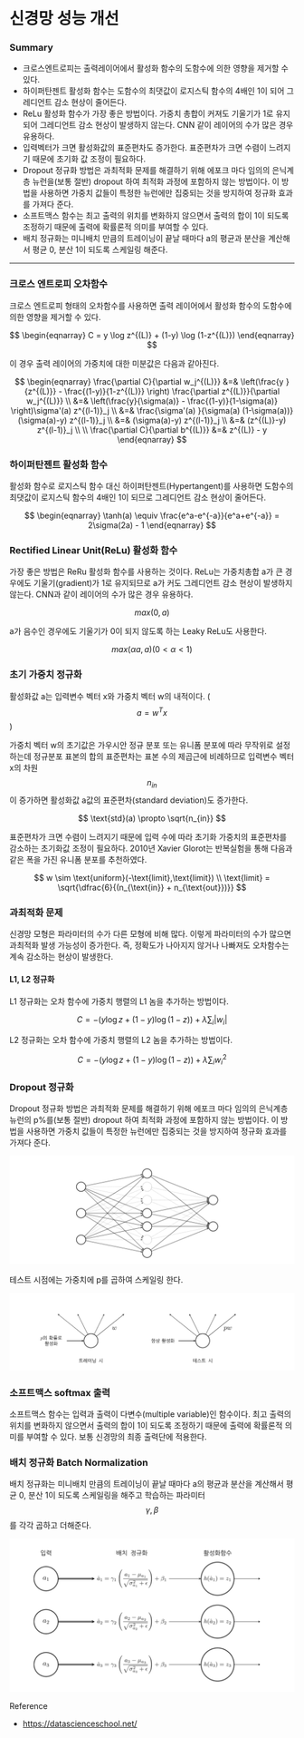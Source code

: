 <script> MathJax.Hub.Queue(["Typeset", MathJax.Hub]); </script>

# 신경망 성능 개선

### Summary

- 크로스엔트로피는 출력레이어에서 활성화 함수의 도함수에 의한 영향을 제거할 수 있다.
- 하이퍼탄젠트 활성화 함수는 도함수의 최댓값이 로지스틱 함수의 4배인 1이 되어 그레디언트 감소 현상이 줄어든다. 
- ReLu 활성화 함수가 가장 좋은 방법이다. 가중치 총합이 커져도 기울기가 1로 유지되어 그레디언트 감소 현상이 발생하지 않는다. CNN 같이 레이어의 수가 많은 경우 유용하다. 
- 입력벡터가 크면 활성화값의 표준편차도 증가한다. 표준편차가 크면 수렴이 느려지기 때문에 초기화 값 조정이 필요하다. 
- Dropout 정규화 방법은 과최적화 문제를 해결하기 위해 에포크 마다 임의의 은닉계층 뉴런을(보통 절반) dropout 하여 최적화 과정에 포함하지 않는 방법이다. 이 방법을 사용하면 가중치 값들이 특정한 뉴런에만 집중되는 것을 방지하여 정규화 효과를 가져다 준다. 
- 소프트맥스 함수는 최고 출력의 위치를 변화하지 않으면서 출력의 합이 1이 되도록 조정하기 때문에 출력에 확률론적 의미를 부여할 수 있다. 
- 배치 정규화는 미니배치 만큼의 트레이닝이 끝날 때마다 a의 평균과 분산을 계산해서 평균 0, 분산 1이 되도록 스케일링 해준다.
_____________

### 크로스 엔트로피 오차함수

크로스 엔트로피 형태의 오차함수를 사용하면 출력 레이어에서 활성화 함수의 도함수에 의한 영향을 제거할 수 있다. 

$$
\begin{eqnarray} 
  C = y \log z^{(L)} + (1-y) \log (1-z^{(L)})
\end{eqnarray}
$$

이 경우 출력 레이어의 가중치에 대한 미분값은 다음과 같아진다.

$$
\begin{eqnarray}
\frac{\partial C}{\partial w_j^{(L)}} 
&=& \left(\frac{y }{z^{(L)}} - \frac{(1-y)}{1-z^{(L)}} \right) \frac{\partial z^{(L)}}{\partial w_j^{(L)}} \\
&=& \left(\frac{y}{\sigma(a)} - \frac{(1-y)}{1-\sigma(a)} \right)\sigma'(a) z^{(l-1)}_j \\
&=& \frac{\sigma'(a) }{\sigma(a) (1-\sigma(a))} (\sigma(a)-y) z^{(l-1)}_j  \\
&=& (\sigma(a)-y) z^{(l-1)}_j \\ 
&=& (z^{(L)}-y) z^{(l-1)}_j \\ 
\\
\frac{\partial C}{\partial b^{(L)}} &=&  z^{(L)} - y
\end{eqnarray}
$$

### 하이퍼탄젠트 활성화 함수

활성화 함수로 로지스틱 함수 대신 하이퍼탄젠트(Hypertangent)를 사용하면 도함수의 최댓값이 로지스틱 함수의 4배인 1이 되므로 그레디언트 감소 현상이 줄어든다.

$$
\begin{eqnarray}
  \tanh(a) \equiv \frac{e^a-e^{-a}}{e^a+e^{-a}} = 2\sigma(2a) - 1
\end{eqnarray}
$$

### Rectified Linear Unit(ReLu) 활성화 함수

가장 좋은 방법은 ReRu 활성화 함수를 사용하는 것이다. ReLu는 가중치총합 a가 큰 경우에도 기울기(gradient)가 1로 유지되므로 a가 커도 그레디언트 감소 현상이 발생하지 않는다. CNN과 같이 레이어의 수가 많은 경우 유용하다. 

$$
max(0, a)
$$

a가 음수인 경우에도 기울기가 0이 되지 않도록 하는 Leaky ReLu도 사용한다. 

$$
max(\alpha a, a) (0 < \alpha < 1)
$$

### 초기 가중치 정규화

활성화값 a는 입력변수 벡터 x와 가중치 벡터 w의 내적이다. ($$a=w^Tx$$)

가중치 벡터 w의 초기값은 가우시안 정규 분포 또는 유니폼 분포에 따라 무작위로 설정하는데 정규분포 표본의 합의 표준편차는 표본 수의 제곱근에 비례하므로 입력변수 벡터 x의 차원 $$n_{in} $$ 이 증가하면 활성화값 a값의 표준편차(standard deviation)도 증가한다.  

$$
\text{std}(a) \propto \sqrt{n_{in}}
$$

표준편차가 크면 수렴이 느려지기 때문에 입력 수에 따라 초기화 가중치의 표준편차를 감소하는 초기화값 조정이 필요하다.  2010년 Xavier Glorot는 반복실험을 통해 다음과 같은 폭을 가진 유니폼 분포를 추천하였다.

$$
w \sim \text{uniform}(-\text{limit},\text{limit}) \\
\text{limit} = \sqrt{\dfrac{6}{(n_{\text{in}} + n_{\text{out}})}}
$$

### 과최적화 문제

신경망 모형은 파라미터의 수가 다른 모형에 비해 많다. 이렇게 파라미터의 수가 많으면 과최적화 발생 가능성이 증가한다. 즉, 정확도가 나아지지 않거나 나빠져도 오차함수는 계속 감소하는 현상이 발생한다. 

#### L1, L2 정규화

L1 정규화는 오차 함수에 가중치 행렬의 L1 놈을 추가하는 방법이다. 

$$
C = - (y \log z+(1-y) \log(1-z)) + \lambda \sum_i |w_i|
$$

L2 정규화는 오차 함수에 가중치 행렬의 L2 놈을 추가하는 방법이다. 

$$
C = - (y \log z+(1-y) \log(1-z)) + \lambda \sum_i w_i^2
$$

### Dropout 정규화

Dropout 정규화 방법은 과최적화 문제를 해결하기 위해 에포크 마다 임의의 은닉계층 뉴런의 p%를(보통 절반) dropout 하여 최적화 과정에 포함하지 않는 방법이다. 이 방법을 사용하면 가중치 값들이 특정한 뉴런에만 집중되는 것을 방지하여 정규화 효과를 가져다 준다. 

![image-20200324003708200](../../../resource/img/image-20200324003708200.png)

테스트 시점에는 가중치에 p를 곱하여 스케일링 한다. 

![image-20200324003737469](../../../resource/img/image-20200324003737469.png)

### 소프트맥스 softmax 출력

소프트맥스 함수는 입력과 출력이 다변수(multiple variable)인 함수이다. 최고 출력의 위치를 변화하지 않으면서 출력의 합이 1이 되도록 조정하기 때문에 출력에 확률론적 의미를 부여할 수 있다. 보통 신경망의 최종 출력단에 적용한다. 

### 배치 정규화 Batch Normalization

배치 정규화는 미니배치 만큼의 트레이닝이 끝날 때마다 a의 평균과 분산을 계산해서 평균 0, 분산 1이 되도록 스케일링을 해주고 학습하는 파라미터 $$\gamma, \beta$$ 를 각각 곱하고 더해준다.

![image-20200324004145137](../../../resource/img/image-20200324004145137.png)





Reference
- https://datascienceschool.net/